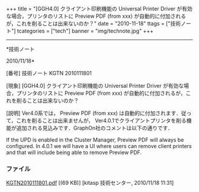 ﻿+++
title = "[GGH4.0] クライアント印刷機能の Universal Printer Driver が有効な場合，プリンタのリストに Preview PDF (from xxx) が自動的に付加されるが，これを削ることは出来ないのか？"
date = "2010-11-18"
ttags = ["技術ノート"]
tcategories = ["tech"]
banner = "img/technote.jpg"
+++

-----------------------------------------------------------------------------------------------------------------------------

*技術ノート

2010/11/18*


[番号]
技術ノート KGTN 2010111801

[現象]
[GGH4.0] クライアント印刷機能の Universal Printer Driver
が有効な場合，プリンタのリストに Preview PDF (from xxx)
が自動的に付加されるが，これを削ることは出来ないのか？

[説明]
Ver4.0系では， Preview PDF (from xxx)
は自動的に付加されます．従って，これを削ることは出来ませんが，
Ver4.0.1でクライアントプリンタを削る機能が追加される見込みです．GraphOn社のコメントは以下の通りです．

If the UPD is enabled in the Cluster Manager, Preview PDF will always be
configured. In 4.0.1 we will have a UI where users can remove client
printers and that will include being able to remove Preview PDF.


### ファイル

 
 


[KGTN2010111801.pdf](http://techreport.kitasp.net/attachments/download/389/KGTN2010111801.pdf)
 [(69 KB)] [kitasp 技術センター, 2010/11/18
11:31]


 


 

